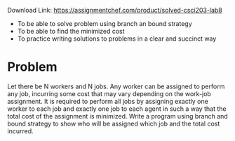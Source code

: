 Download Link: https://assignmentchef.com/product/solved-csci203-lab8
<br>
<ul>

 <li>To be able to solve problem using branch an bound strategy</li>

 <li>To be able to find the minimized cost</li>

 <li>To practice writing solutions to problems in a clear and succinct way</li>

</ul>

<h1>Problem</h1>

Let there be N workers and N jobs. Any worker can be assigned to perform any job, incurring some cost that may vary depending on the work-job assignment. It is required to perform all jobs by assigning exactly one worker to each job and exactly one job to each agent in such a way that the total cost of the assignment is minimized. Write a program using branch and bound strategy to show who will be assigned which job and the total cost incurred.